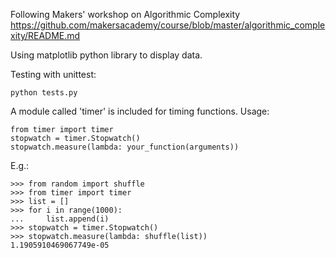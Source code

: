Following Makers' workshop on Algorithmic Complexity
https://github.com/makersacademy/course/blob/master/algorithmic_complexity/README.md

Using matplotlib python library to display data.

Testing with unittest:
```
python tests.py
```

A module called 'timer' is included for timing functions. Usage:

```
from timer import timer
stopwatch = timer.Stopwatch()
stopwatch.measure(lambda: your_function(arguments))
```

E.g.:

```
>>> from random import shuffle
>>> from timer import timer
>>> list = []
>>> for i in range(1000):
...     list.append(i)
>>> stopwatch = timer.Stopwatch()
>>> stopwatch.measure(lambda: shuffle(list))
1.1905910469067749e-05
```